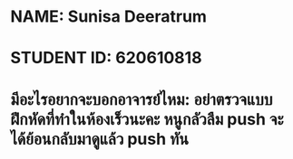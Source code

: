 # NAME: Sunisa Deeratrum
# STUDENT ID: 620610818
# มีอะไรอยากจะบอกอาจารย์ไหม: อย่าตรวจแบบฝึกหัดที่ทำในห้องเร็วนะคะ หนูกลัวลืม push จะได้ย้อนกลับมาดูแล้ว push ทัน 
